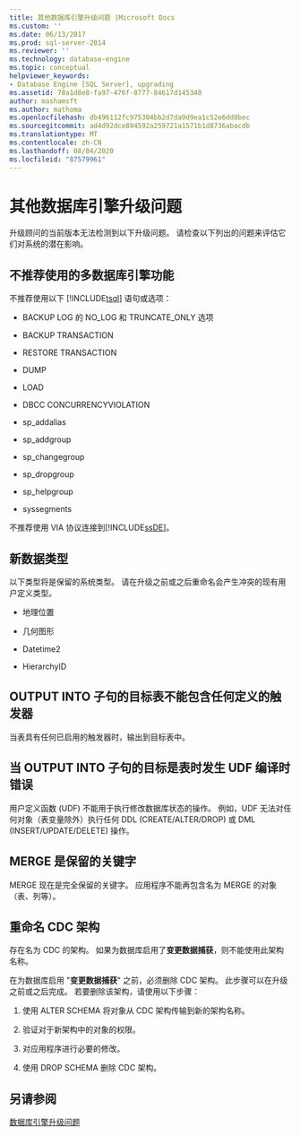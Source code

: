 ```yaml
---
title: 其他数据库引擎升级问题 |Microsoft Docs
ms.custom: ''
ms.date: 06/13/2017
ms.prod: sql-server-2014
ms.reviewer: ''
ms.technology: database-engine
ms.topic: conceptual
helpviewer_keywords:
- Database Engine [SQL Server], upgrading
ms.assetid: 78a1d8e8-fa97-476f-8777-84617d145340
author: mashamsft
ms.author: mathoma
ms.openlocfilehash: db496112fc975304bb2d7da9d9ea1c52e6dd8bec
ms.sourcegitcommit: ad4d92dce894592a259721a1571b1d8736abacdb
ms.translationtype: MT
ms.contentlocale: zh-CN
ms.lasthandoff: 08/04/2020
ms.locfileid: "87579961"
---
```

# <a name="other-database-engine-upgrade-issues"></a>其他数据库引擎升级问题
  升级顾问的当前版本无法检测到以下升级问题。 请检查以下列出的问题来评估它们对系统的潜在影响。  
  
## <a name="multiple-database-engine-deprecated-features"></a>不推荐使用的多数据库引擎功能  
 不推荐使用以下 [!INCLUDE[tsql](../../includes/tsql-md.md)] 语句或选项：  
  
-   BACKUP LOG 的 NO_LOG 和 TRUNCATE_ONLY 选项  
  
-   BACKUP TRANSACTION  
  
-   RESTORE TRANSACTION  
  
-   DUMP  
  
-   LOAD  
  
-   DBCC CONCURRENCYVIOLATION  
  
-   sp_addalias  
  
-   sp_addgroup  
  
-   sp_changegroup  
  
-   sp_dropgroup  
  
-   sp_helpgroup  
  
-   syssegments  
  
 不推荐使用 VIA 协议连接到[!INCLUDE[ssDE](../../includes/ssde-md.md)]。  
  
## <a name="new-data-types"></a>新数据类型  
 以下类型将是保留的系统类型。 请在升级之前或之后重命名会产生冲突的现有用户定义类型。  
  
-   地理位置  
  
-   几何图形  
  
-   Datetime2  
  
-   HierarchyID  
  
## <a name="target-table-of-the-output-into-clause-cannot-have-any-defined-triggers"></a>OUTPUT INTO 子句的目标表不能包含任何定义的触发器  
 当表具有任何已启用的触发器时，输出到目标表中。  
  
## <a name="compile-time-error-for-udfs-when-the-target-of-an-output-into-clause-is-a-table"></a>当 OUTPUT INTO 子句的目标是表时发生 UDF 编译时错误  
 用户定义函数 (UDF) 不能用于执行修改数据库状态的操作。 例如，UDF 无法对任何对象（表变量除外）执行任何 DDL (CREATE/ALTER/DROP) 或 DML (INSERT/UPDATE/DELETE) 操作。  
  
## <a name="merge-is-a-reserved-keyword"></a>MERGE 是保留的关键字  
 MERGE 现在是完全保留的关键字。 应用程序不能再包含名为 MERGE 的对象（表、列等）。  
  
## <a name="rename-cdc-schema"></a>重命名 CDC 架构  
 存在名为 CDC 的架构。 如果为数据库启用了**变更数据捕获**，则不能使用此架构名称。  
  
 在为数据库启用 "**变更数据捕获**" 之前，必须删除 CDC 架构。 此步骤可以在升级之前或之后完成。 若要删除该架构，请使用以下步骤：  
  
1.  使用 ALTER SCHEMA 将对象从 CDC 架构传输到新的架构名称。  
  
2.  验证对于新架构中的对象的权限。  
  
3.  对应用程序进行必要的修改。  
  
4.  使用 DROP SCHEMA 删除 CDC 架构。  
  
## <a name="see-also"></a>另请参阅  
 [数据库引擎升级问题](../../../2014/sql-server/install/database-engine-upgrade-issues.md)  
  
  
